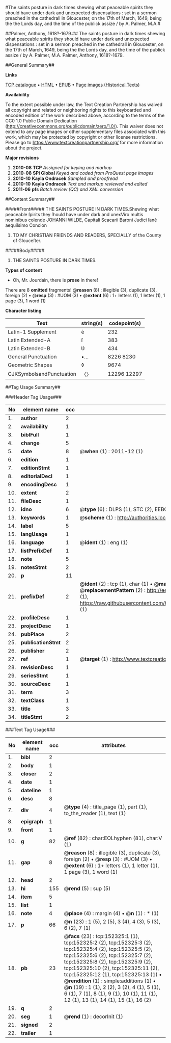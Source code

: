 #The saints posture in dark times shewing what  peaceable spirits they should have under dark and unexpected dispensations  : set in a sermon preached in the cathedrall in Gloucester, on the 17th of  March, 1649, being the the Lords day, and the time of the publick assize / by A. Palmer, M.A.#

##Palmer, Anthony, 1618?-1679.##
The saints posture in dark times shewing what  peaceable spirits they should have under dark and unexpected dispensations  : set in a sermon preached in the cathedrall in Gloucester, on the 17th of  March, 1649, being the the Lords day, and the time of the publick assize / by A. Palmer, M.A.
Palmer, Anthony, 1618?-1679.

##General Summary##

**Links**

[TCP catalogue](http://www.ota.ox.ac.uk/tcp/)  • 
[HTML](http://tei.it.ox.ac.uk/tcp/Texts-HTML/free/A90/A90685.html)  • 
[EPUB](http://tei.it.ox.ac.uk/tcp/Texts-EPUB/free/A90/A90685.epub) • 
[Page images (Historical Texts)](https://historicaltexts.jisc.ac.uk/eebo-38875846e)

**Availability**

To the extent possible under law, the Text Creation Partnership has waived all copyright and related or neighboring rights to this keyboarded and encoded edition of the work described above, according to the terms of the CC0 1.0 Public Domain Dedication (http://creativecommons.org/publicdomain/zero/1.0/). This waiver does not extend to any page images or other supplementary files associated with this work, which may be protected by copyright or other license restrictions. Please go to https://www.textcreationpartnership.org/ for more information about the project.

**Major revisions**

1. __2010-08__ __TCP__ *Assigned for keying and markup*
1. __2010-08__ __SPi Global__ *Keyed and coded from ProQuest page images*
1. __2010-10__ __Kayla Ondracek__ *Sampled and proofread*
1. __2010-10__ __Kayla Ondracek__ *Text and markup reviewed and edited*
1. __2011-06__ __pfs__ *Batch review (QC) and XML conversion*

##Content Summary##

#####Front#####
THE SAINTS POSTURE IN DARK TIMES.Shewing what peaceable ſpirits they ſhould have under dark and unexViro multis nominibus colende JOHANNI WILDE, Capitali Scacarii Baroni Judici ſanè aequiſsimo Concion
1. TO MY CHRISTIAN FRIENDS AND READERS, SPECIALLY of the County of Glouceſter.

#####Body#####

1. THE SAINTS POSTURE IN DARK TIMES.

**Types of content**

  * Oh, Mr. Jourdain, there is **prose** in there!

There are 8 **omitted** fragments! 
 @__reason__ (8) : illegible (3), duplicate (3), foreign (2)  •  @__resp__ (3) : #UOM (3)  •  @__extent__ (6) : 1+ letters (1), 1 letter (1), 1 page (3), 1 word (1)

**Character listing**


|Text|string(s)|codepoint(s)|
|---|---|---|
|Latin-1 Supplement|è|232|
|Latin Extended-A|ſ|383|
|Latin Extended-B|Ʋ|434|
|General Punctuation|•…|8226 8230|
|Geometric Shapes|◊|9674|
|CJKSymbolsandPunctuation|〈〉|12296 12297|

##Tag Usage Summary##

###Header Tag Usage###

|No|element name|occ|attributes|
|---|---|---|---|
|1.|__author__|2||
|2.|__availability__|1||
|3.|__biblFull__|1||
|4.|__change__|5||
|5.|__date__|8| @__when__ (1) : 2011-12 (1)|
|6.|__edition__|1||
|7.|__editionStmt__|1||
|8.|__editorialDecl__|1||
|9.|__encodingDesc__|1||
|10.|__extent__|2||
|11.|__fileDesc__|1||
|12.|__idno__|6| @__type__ (6) : DLPS (1), STC (2), EEBO-CITATION (1), OCLC (1), VID (1)|
|13.|__keywords__|1| @__scheme__ (1) : http://authorities.loc.gov/ (1)|
|14.|__label__|5||
|15.|__langUsage__|1||
|16.|__language__|1| @__ident__ (1) : eng (1)|
|17.|__listPrefixDef__|1||
|18.|__note__|5||
|19.|__notesStmt__|2||
|20.|__p__|11||
|21.|__prefixDef__|2| @__ident__ (2) : tcp (1), char (1)  •  @__matchPattern__ (2) : ([0-9\-]+):([0-9IVX]+) (1), (.+) (1)  •  @__replacementPattern__ (2) : http://eebo.chadwyck.com/downloadtiff?vid=$1&page=$2 (1), https://raw.githubusercontent.com/textcreationpartnership/Texts/master/tcpchars.xml#$1 (1)|
|22.|__profileDesc__|1||
|23.|__projectDesc__|1||
|24.|__pubPlace__|2||
|25.|__publicationStmt__|2||
|26.|__publisher__|2||
|27.|__ref__|1| @__target__ (1) : http://www.textcreationpartnership.org/docs/. (1)|
|28.|__revisionDesc__|1||
|29.|__seriesStmt__|1||
|30.|__sourceDesc__|1||
|31.|__term__|3||
|32.|__textClass__|1||
|33.|__title__|3||
|34.|__titleStmt__|2||


###Text Tag Usage###

|No|element name|occ|attributes|
|---|---|---|---|
|1.|__bibl__|2||
|2.|__body__|1||
|3.|__closer__|2||
|4.|__date__|1||
|5.|__dateline__|1||
|6.|__desc__|8||
|7.|__div__|4| @__type__ (4) : title_page (1), part (1), to_the_reader (1), text (1)|
|8.|__epigraph__|1||
|9.|__front__|1||
|10.|__g__|82| @__ref__ (82) : char:EOLhyphen (81), char:V (1)|
|11.|__gap__|8| @__reason__ (8) : illegible (3), duplicate (3), foreign (2)  •  @__resp__ (3) : #UOM (3)  •  @__extent__ (6) : 1+ letters (1), 1 letter (1), 1 page (3), 1 word (1)|
|12.|__head__|2||
|13.|__hi__|155| @__rend__ (5) : sup (5)|
|14.|__item__|5||
|15.|__list__|1||
|16.|__note__|4| @__place__ (4) : margin (4)  •  @__n__ (1) : * (1)|
|17.|__p__|66| @__n__ (23) : 1 (5), 2 (5), 3 (4), 4 (3), 5 (3), 6 (2), 7 (1)|
|18.|__pb__|23| @__facs__ (23) : tcp:152325:1 (1), tcp:152325:2 (2), tcp:152325:3 (2), tcp:152325:4 (2), tcp:152325:5 (2), tcp:152325:6 (2), tcp:152325:7 (2), tcp:152325:8 (2), tcp:152325:9 (2), tcp:152325:10 (2), tcp:152325:11 (2), tcp:152325:12 (1), tcp:152325:13 (1)  •  @__rendition__ (1) : simple:additions (1)  •  @__n__ (19) : 1 (1), 2 (2), 3 (2), 4 (1), 5 (1), 6 (1), 7 (1), 8 (1), 9 (1), 10 (1), 11 (1), 12 (1), 13 (1), 14 (1), 15 (1), 16 (2)|
|19.|__q__|2||
|20.|__seg__|1| @__rend__ (1) : decorInit (1)|
|21.|__signed__|2||
|22.|__trailer__|1||
